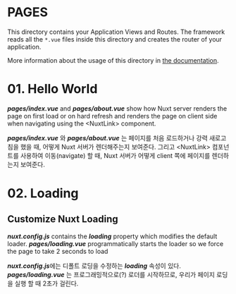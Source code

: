 # PAGES

This directory contains your Application Views and Routes.
The framework reads all the `*.vue` files inside this directory and creates the router of your application.

More information about the usage of this directory in [the documentation](https://nuxtjs.org/guide/routing).

# 01. Hello World
***pages/index.vue*** and ***pages/about.vue*** show how Nuxt server renders the page on first load or on hard refresh and renders the page on client side when navigating using the \<NuxtLink> component.

***pages/index.vue*** 와 ***pages/about.vue*** 는 페이지를 처음 로드하거나 강력 새로고침을 했을 때, 어떻게 Nuxt 서버가 렌더해주는지 보여준다.
그리고 \<NuxtLink> 컴포넌트를 사용하여 이동(navigate) 할 때, Nuxt 서버가 어떻게 client 쪽에 페이지를 렌더하는지 보여준다.

# 02. Loading
## Customize Nuxt Loading
***nuxt.config.js*** contains the ***loading*** property which modifies the default loader. 
***pages/loading.vue*** programmatically starts the loader so we force the page to take 2 seconds to load

***nuxt.config.js***에는 디폴트 로딩을 수정하는 ***loading*** 속성이 있다. ***pages/loading.vue*** 는 프로그래밍적으로(?) 로더를 시작하므로, 우리가 페이지 로딩을 실행 할 때 2초가 걸린다.